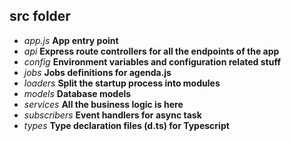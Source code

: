 
## src folder
 - *app.js* **App entry point**
 - *api* **Express route controllers for all the endpoints of the app**
 - *config* **Environment variables and configuration related stuff**
 - *jobs* **Jobs definitions for agenda.js**
 - *loaders* **Split the startup process into modules**
 - *models* **Database models**
 - *services* **All the business logic is here**
 - *subscribers* **Event handlers for async task**
 - *types* **Type declaration files (d.ts) for Typescript**